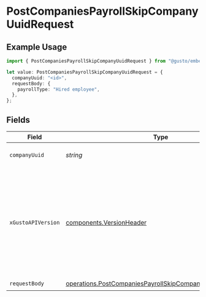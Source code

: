 # PostCompaniesPayrollSkipCompanyUuidRequest

## Example Usage

```typescript
import { PostCompaniesPayrollSkipCompanyUuidRequest } from "@gusto/embedded-api/models/operations";

let value: PostCompaniesPayrollSkipCompanyUuidRequest = {
  companyUuid: "<id>",
  requestBody: {
    payrollType: "Hired employee",
  },
};
```

## Fields

| Field                                                                                                                                                                                                                        | Type                                                                                                                                                                                                                         | Required                                                                                                                                                                                                                     | Description                                                                                                                                                                                                                  |
| ---------------------------------------------------------------------------------------------------------------------------------------------------------------------------------------------------------------------------- | ---------------------------------------------------------------------------------------------------------------------------------------------------------------------------------------------------------------------------- | ---------------------------------------------------------------------------------------------------------------------------------------------------------------------------------------------------------------------------- | ---------------------------------------------------------------------------------------------------------------------------------------------------------------------------------------------------------------------------- |
| `companyUuid`                                                                                                                                                                                                                | *string*                                                                                                                                                                                                                     | :heavy_check_mark:                                                                                                                                                                                                           | The UUID of the company                                                                                                                                                                                                      |
| `xGustoAPIVersion`                                                                                                                                                                                                           | [components.VersionHeader](../../models/components/versionheader.md)                                                                                                                                                         | :heavy_minus_sign:                                                                                                                                                                                                           | Determines the date-based API version associated with your API call. If none is provided, your application's [minimum API version](https://docs.gusto.com/embedded-payroll/docs/api-versioning#minimum-api-version) is used. |
| `requestBody`                                                                                                                                                                                                                | [operations.PostCompaniesPayrollSkipCompanyUuidRequestBody](../../models/operations/postcompaniespayrollskipcompanyuuidrequestbody.md)                                                                                       | :heavy_check_mark:                                                                                                                                                                                                           | N/A                                                                                                                                                                                                                          |